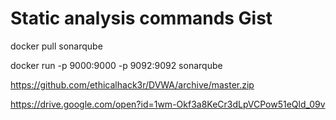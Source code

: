 # Static analysis commands Gist

docker pull sonarqube

docker run -p 9000:9000 -p 9092:9092 sonarqube

https://github.com/ethicalhack3r/DVWA/archive/master.zip 

https://drive.google.com/open?id=1wm-Okf3a8KeCr3dLpVCPow51eQld_09v
